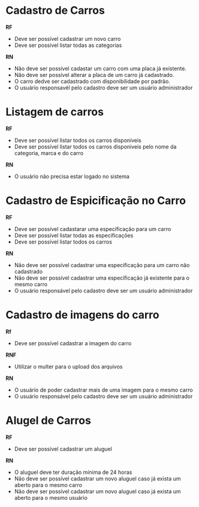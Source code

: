 # Cadastro de Carros

**RF**
- Deve ser possível cadastrar um novo carro
- Deve ser possível listar todas as categorias

**RN**
- Não deve ser possível cadastar um carro com uma placa já existente.
- Não deve ser possível alterar a placa de um carro já cadastrado.
- O carro dedve ser cadastrado com disponibilidade por padrão.
- O usuário responsavél pelo cadastro deve ser um usuário administrador


# Listagem de carros

**RF**
- Deve ser possível listar todos os carros disponíveis
- Deve ser possível listar todos os carros disponiveis pelo nome da categoria, marca e do carro

**RN**
- O usuário não precisa estar logado no sistema


# Cadastro de Espicificação no Carro 

**RF**
- Deve ser possível cadastarar uma especificação para um carro
- Deve ser possível listar todas as especificações
- Deve ser possível listar todos os carros

**RN**
- Não deve ser possível cadastrar uma especificação para um carro não cadastrado
- Não deve ser possível cadastrar uma especificação já existente para o mesmo carro
- O usuário responsável pelo cadastro deve ser um usuário administrador


# Cadastro de imagens do carro

**Rf**
- Deve ser possível cadastrar a imagem do carro 

**RNF**
- Utilizar o multer para o upload dos arquivos

**RN**
- O usuário de poder cadastrar mais de uma imagem para o mesmo carro
- O usuário responsável pelo cadastro deve ser um usuário administrador


# Alugel de Carros

**RF**
- Deve ser possível cadastrar um aluguel

**RN**
- O aluguel deve ter duração mínima de 24 horas
- Não deve ser possível cadastrar um novo aluguel caso já exista um aberto para o mesmo carro
- Não deve ser possível cadastrar um novo aluguel caso já exista um aberto para o mesmo usuário